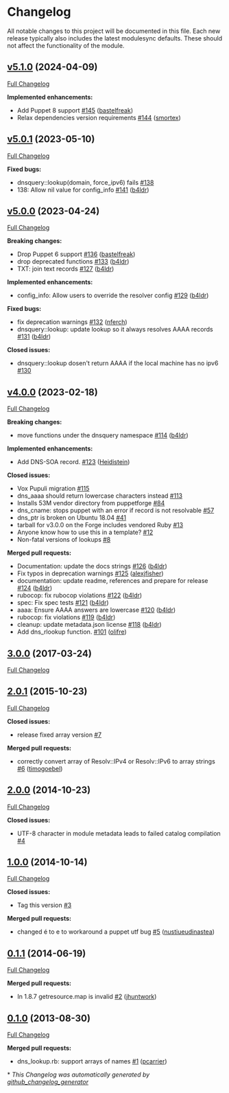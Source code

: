 # Changelog

All notable changes to this project will be documented in this file.
Each new release typically also includes the latest modulesync defaults.
These should not affect the functionality of the module.

## [v5.1.0](https://github.com/voxpupuli/puppet-dnsquery/tree/v5.1.0) (2024-04-09)

[Full Changelog](https://github.com/voxpupuli/puppet-dnsquery/compare/v5.0.1...v5.1.0)

**Implemented enhancements:**

- Add Puppet 8 support [\#145](https://github.com/voxpupuli/puppet-dnsquery/pull/145) ([bastelfreak](https://github.com/bastelfreak))
- Relax dependencies version requirements [\#144](https://github.com/voxpupuli/puppet-dnsquery/pull/144) ([smortex](https://github.com/smortex))

## [v5.0.1](https://github.com/voxpupuli/puppet-dnsquery/tree/v5.0.1) (2023-05-10)

[Full Changelog](https://github.com/voxpupuli/puppet-dnsquery/compare/v5.0.0...v5.0.1)

**Fixed bugs:**

- dnsquery::lookup\(domain, force\_ipv6\) fails [\#138](https://github.com/voxpupuli/puppet-dnsquery/issues/138)
- 138: Allow nil value for config\_info [\#141](https://github.com/voxpupuli/puppet-dnsquery/pull/141) ([b4ldr](https://github.com/b4ldr))

## [v5.0.0](https://github.com/voxpupuli/puppet-dnsquery/tree/v5.0.0) (2023-04-24)

[Full Changelog](https://github.com/voxpupuli/puppet-dnsquery/compare/v4.0.0...v5.0.0)

**Breaking changes:**

- Drop Puppet 6 support [\#136](https://github.com/voxpupuli/puppet-dnsquery/pull/136) ([bastelfreak](https://github.com/bastelfreak))
- drop deprecated functions [\#133](https://github.com/voxpupuli/puppet-dnsquery/pull/133) ([b4ldr](https://github.com/b4ldr))
- TXT: join text records [\#127](https://github.com/voxpupuli/puppet-dnsquery/pull/127) ([b4ldr](https://github.com/b4ldr))

**Implemented enhancements:**

- config\_info: Allow users to override the resolver config [\#129](https://github.com/voxpupuli/puppet-dnsquery/pull/129) ([b4ldr](https://github.com/b4ldr))

**Fixed bugs:**

- fix deprecation warnings [\#132](https://github.com/voxpupuli/puppet-dnsquery/pull/132) ([nferch](https://github.com/nferch))
- dnsquery::lookup: update lookup so it always resolves AAAA records [\#131](https://github.com/voxpupuli/puppet-dnsquery/pull/131) ([b4ldr](https://github.com/b4ldr))

**Closed issues:**

- dnsquery::lookup dosen't return AAAA if the local machine has no ipv6 [\#130](https://github.com/voxpupuli/puppet-dnsquery/issues/130)

## [v4.0.0](https://github.com/voxpupuli/puppet-dnsquery/tree/v4.0.0) (2023-02-18)

[Full Changelog](https://github.com/voxpupuli/puppet-dnsquery/compare/3.0.0...v4.0.0)

**Breaking changes:**

- move functions under the dnsquery namespace [\#114](https://github.com/voxpupuli/puppet-dnsquery/pull/114) ([b4ldr](https://github.com/b4ldr))

**Implemented enhancements:**

-  Add DNS-SOA record. [\#123](https://github.com/voxpupuli/puppet-dnsquery/pull/123) ([Heidistein](https://github.com/Heidistein))

**Closed issues:**

- Vox Pupuli migration [\#115](https://github.com/voxpupuli/puppet-dnsquery/issues/115)
- dns\_aaaa should return lowercase characters instead [\#113](https://github.com/voxpupuli/puppet-dnsquery/issues/113)
- Installs 53M vendor directory from puppetforge  [\#84](https://github.com/voxpupuli/puppet-dnsquery/issues/84)
- dns\_cname: stops puppet with an error if record is not resolvable [\#57](https://github.com/voxpupuli/puppet-dnsquery/issues/57)
- dns\_ptr is broken on Ubuntu 18.04 [\#41](https://github.com/voxpupuli/puppet-dnsquery/issues/41)
- tarball for v3.0.0 on the Forge includes vendored Ruby [\#13](https://github.com/voxpupuli/puppet-dnsquery/issues/13)
- Anyone know how to use this in a template? [\#12](https://github.com/voxpupuli/puppet-dnsquery/issues/12)
- Non-fatal versions of lookups [\#8](https://github.com/voxpupuli/puppet-dnsquery/issues/8)

**Merged pull requests:**

- Documentation: update the docs strings [\#126](https://github.com/voxpupuli/puppet-dnsquery/pull/126) ([b4ldr](https://github.com/b4ldr))
- Fix typos in deprecation warnings [\#125](https://github.com/voxpupuli/puppet-dnsquery/pull/125) ([alexjfisher](https://github.com/alexjfisher))
- documentation: update readme, references and prepare for release [\#124](https://github.com/voxpupuli/puppet-dnsquery/pull/124) ([b4ldr](https://github.com/b4ldr))
- rubocop: fix rubocop violations [\#122](https://github.com/voxpupuli/puppet-dnsquery/pull/122) ([b4ldr](https://github.com/b4ldr))
- spec: Fix spec tests [\#121](https://github.com/voxpupuli/puppet-dnsquery/pull/121) ([b4ldr](https://github.com/b4ldr))
- aaaa: Ensure AAAA answers are lowercase [\#120](https://github.com/voxpupuli/puppet-dnsquery/pull/120) ([b4ldr](https://github.com/b4ldr))
- rubocop: fix violations [\#119](https://github.com/voxpupuli/puppet-dnsquery/pull/119) ([b4ldr](https://github.com/b4ldr))
- cleanup: update metadata.json license [\#118](https://github.com/voxpupuli/puppet-dnsquery/pull/118) ([b4ldr](https://github.com/b4ldr))
- Add dns\_rlookup function. [\#101](https://github.com/voxpupuli/puppet-dnsquery/pull/101) ([olifre](https://github.com/olifre))

## [3.0.0](https://github.com/voxpupuli/puppet-dnsquery/tree/3.0.0) (2017-03-24)

[Full Changelog](https://github.com/voxpupuli/puppet-dnsquery/compare/2.0.1...3.0.0)

## [2.0.1](https://github.com/voxpupuli/puppet-dnsquery/tree/2.0.1) (2015-10-23)

[Full Changelog](https://github.com/voxpupuli/puppet-dnsquery/compare/2.0.0...2.0.1)

**Closed issues:**

- release fixed array version [\#7](https://github.com/voxpupuli/puppet-dnsquery/issues/7)

**Merged pull requests:**

- correctly convert array of Resolv::IPv4 or Resolv::IPv6 to array strings [\#6](https://github.com/voxpupuli/puppet-dnsquery/pull/6) ([timogoebel](https://github.com/timogoebel))

## [2.0.0](https://github.com/voxpupuli/puppet-dnsquery/tree/2.0.0) (2014-10-23)

[Full Changelog](https://github.com/voxpupuli/puppet-dnsquery/compare/1.0.0...2.0.0)

**Closed issues:**

- UTF-8 character in module metadata leads to failed catalog compilation [\#4](https://github.com/voxpupuli/puppet-dnsquery/issues/4)

## [1.0.0](https://github.com/voxpupuli/puppet-dnsquery/tree/1.0.0) (2014-10-14)

[Full Changelog](https://github.com/voxpupuli/puppet-dnsquery/compare/0.1.1...1.0.0)

**Closed issues:**

- Tag this version [\#3](https://github.com/voxpupuli/puppet-dnsquery/issues/3)

**Merged pull requests:**

- changed é to e to workaround a puppet utf bug [\#5](https://github.com/voxpupuli/puppet-dnsquery/pull/5) ([nustiueudinastea](https://github.com/nustiueudinastea))

## [0.1.1](https://github.com/voxpupuli/puppet-dnsquery/tree/0.1.1) (2014-06-19)

[Full Changelog](https://github.com/voxpupuli/puppet-dnsquery/compare/0.1.0...0.1.1)

**Merged pull requests:**

- In 1.8.7 getresource.map is invalid [\#2](https://github.com/voxpupuli/puppet-dnsquery/pull/2) ([jhuntwork](https://github.com/jhuntwork))

## [0.1.0](https://github.com/voxpupuli/puppet-dnsquery/tree/0.1.0) (2013-08-30)

[Full Changelog](https://github.com/voxpupuli/puppet-dnsquery/compare/011cd21670f2a8a0acb8858c651b12a5bd321f54...0.1.0)

**Merged pull requests:**

- dns\_lookup.rb: support arrays of names [\#1](https://github.com/voxpupuli/puppet-dnsquery/pull/1) ([pcarrier](https://github.com/pcarrier))



\* *This Changelog was automatically generated by [github_changelog_generator](https://github.com/github-changelog-generator/github-changelog-generator)*
